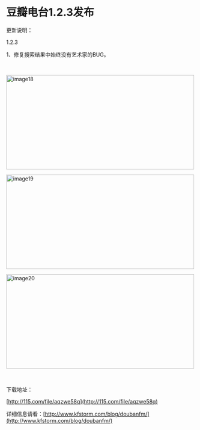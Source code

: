 # 豆瓣电台1.2.3发布

更新说明：

1.2.3

1、修复搜索结果中始终没有艺术家的BUG。

<!--more--><p>&#160;

[<img style="background-image: none; border-bottom: 0px; border-left: 0px; padding-left: 0px; padding-right: 0px; display: inline; border-top: 0px; border-right: 0px; padding-top: 0px" title="image18" border="0" alt="image18" src="http://up.kfstorm.com/blog/images/1.2.3_1380F/image18_thumb.jpg" width="500" height="251" />](http://up.kfstorm.com/blog/images/1.2.3_1380F/image18.jpg)

[<img style="background-image: none; border-bottom: 0px; border-left: 0px; padding-left: 0px; padding-right: 0px; display: inline; border-top: 0px; border-right: 0px; padding-top: 0px" title="image19" border="0" alt="image19" src="http://up.kfstorm.com/blog/images/1.2.3_1380F/image19_thumb.jpg" width="500" height="251" />](http://up.kfstorm.com/blog/images/1.2.3_1380F/image19.jpg)

[<img style="background-image: none; border-bottom: 0px; border-left: 0px; padding-left: 0px; padding-right: 0px; display: inline; border-top: 0px; border-right: 0px; padding-top: 0px" title="image20" border="0" alt="image20" src="http://up.kfstorm.com/blog/images/1.2.3_1380F/image20_thumb.jpg" width="500" height="251" />](http://up.kfstorm.com/blog/images/1.2.3_1380F/image20.jpg)

&#160;

下载地址：

[http://115.com/file/aqzwe58q](http://115.com/file/aqzwe58q)

详细信息请看：[http://www.kfstorm.com/blog/doubanfm/](http://www.kfstorm.com/blog/doubanfm/)
